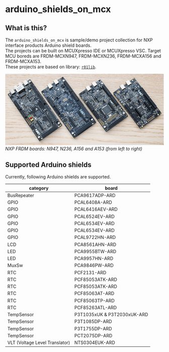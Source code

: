 # arduino_shields_on_mcx

## What is this?

The `arduino_shields_on_mcx` is sample/demo project collection for NXP interface products Arduino shield boards.  
The projects can be built on MCUXpresso IDE or MCUXpresso VSC. Target MCU boreds are FRDM-MCXN947, FRDM-MCXN236, FRDM-MCXA156 and FRDM-MCXA153.    
These projects are based on library: [`r01lib`](https://github.com/teddokano/r01lib). 

![FRDM boards](docs/img/frdm_boards.jpg)
*NXP FRDM boards: N947, N236, A156 and A153 (from left to right)*

## Supported Arduino shields

Currently, following Arduino shields are supported.

|category|board|
|---|---|
|BusRepeater |   PCA9617ADP-ARD                      |
|GPIO        |   PCAL6408A-ARD                       |
|GPIO        |   PCAL6416AEV-ARD                     |
|GPIO        |   PCAL6524EV-ARD                      |
|GPIO        |   PCAL6534EV-ARD                      |
|GPIO        |   PCAL6534EV-ARD                      |
|GPIO        |   PCAL9722HN-ARD                      |
|LCD         |   PCA8561AHN-ARD						 |
|LED         |   PCA9955BTW-ARD                      |
|LED         |   PCA9957HN-ARD                       |
|MuxSw       |   PCA9846PW-ARD                       |
|RTC         |   PCF2131-ARD                    	 |
|RTC         |   PCF85053ATK-ARD                     |
|RTC         |   PCF85053ATK-ARD                     |
|RTC         |   PCF85063AT-ARD                      |
|RTC         |   PCF85063TP-ARD                      |
|RTC         |   PCF85263ATL-ARD                     |
|TempSensor  |   P3T1035xUK & P3T2030xUK-ARD         |
|TempSensor  |   P3T1085DP-ARD                       |
|TempSensor  |   P3T1755DP-ARD                       |
|TempSensor  |   PCT2075DP-ARD                       |
|VLT (Voltage Level Translator) |   NTS0304EUK-ARD   |

